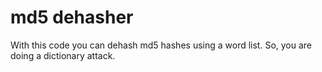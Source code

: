 # md5 dehasher

With this code you can dehash md5 hashes using a word list. So, you are doing a dictionary attack.